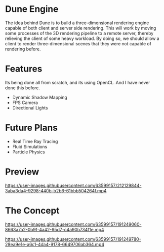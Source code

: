 # Dune Engine

The idea behind Dune is to build a three-dimensional rendering engine capable of both client and server side rendering. This will work by moving some
processes of the 3D rendering pipeline to a remote server, thereby relieving the client of some heavy workload. By doing so, we should allow a client 
to render three-dimensional scenes that they were not capable of rendering before. 

# Features
Its being done all from scratch, and its using OpenCL. And I have never done this before. 
- Dynamic Shadow Mapping 
- FPS Camera 
- Directional Lights 

# Future Plans 
- Real Time Ray Tracing
- Fluid Simulations
- Particle Physics

# Preview

https://user-images.githubusercontent.com/63599157/212129844-3aba3da4-9298-440b-b2b6-61bbb504264f.mp4

# The Concept

https://user-images.githubusercontent.com/63599157/191249060-8663a7a2-0b9f-4a42-95d7-c4a90b734f1e.mp4

https://user-images.githubusercontent.com/63599157/191249780-28ea9e1e-a6c1-4da4-9178-6649706ab364.mp4


